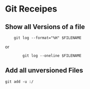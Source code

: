 # Git Receipes

## Show all Versions of a file

```
    git log --format="%H" $FILENAME

```
 or

```
        git log --oneline $FILENAME  

```

## Add all unversioned Files


```
git add -u :/
```
